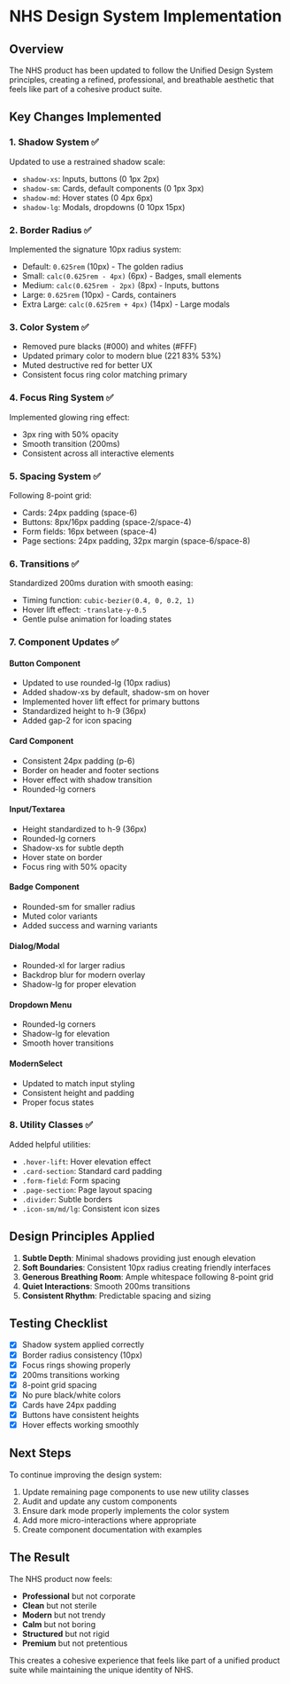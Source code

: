 # NHS Design System Implementation

## Overview
The NHS product has been updated to follow the Unified Design System principles, creating a refined, professional, and breathable aesthetic that feels like part of a cohesive product suite.

## Key Changes Implemented

### 1. Shadow System ✅
Updated to use a restrained shadow scale:
- `shadow-xs`: Inputs, buttons (0 1px 2px)
- `shadow-sm`: Cards, default components (0 1px 3px)
- `shadow-md`: Hover states (0 4px 6px)
- `shadow-lg`: Modals, dropdowns (0 10px 15px)

### 2. Border Radius ✅
Implemented the signature 10px radius system:
- Default: `0.625rem` (10px) - The golden radius
- Small: `calc(0.625rem - 4px)` (6px) - Badges, small elements
- Medium: `calc(0.625rem - 2px)` (8px) - Inputs, buttons
- Large: `0.625rem` (10px) - Cards, containers
- Extra Large: `calc(0.625rem + 4px)` (14px) - Large modals

### 3. Color System ✅
- Removed pure blacks (#000) and whites (#FFF)
- Updated primary color to modern blue (221 83% 53%)
- Muted destructive red for better UX
- Consistent focus ring color matching primary

### 4. Focus Ring System ✅
Implemented glowing ring effect:
- 3px ring with 50% opacity
- Smooth transition (200ms)
- Consistent across all interactive elements

### 5. Spacing System ✅
Following 8-point grid:
- Cards: 24px padding (space-6)
- Buttons: 8px/16px padding (space-2/space-4)
- Form fields: 16px between (space-4)
- Page sections: 24px padding, 32px margin (space-6/space-8)

### 6. Transitions ✅
Standardized 200ms duration with smooth easing:
- Timing function: `cubic-bezier(0.4, 0, 0.2, 1)`
- Hover lift effect: `-translate-y-0.5`
- Gentle pulse animation for loading states

### 7. Component Updates ✅

#### Button Component
- Updated to use rounded-lg (10px radius)
- Added shadow-xs by default, shadow-sm on hover
- Implemented hover lift effect for primary buttons
- Standardized height to h-9 (36px)
- Added gap-2 for icon spacing

#### Card Component
- Consistent 24px padding (p-6)
- Border on header and footer sections
- Hover effect with shadow transition
- Rounded-lg corners

#### Input/Textarea
- Height standardized to h-9 (36px)
- Rounded-lg corners
- Shadow-xs for subtle depth
- Hover state on border
- Focus ring with 50% opacity

#### Badge Component
- Rounded-sm for smaller radius
- Muted color variants
- Added success and warning variants

#### Dialog/Modal
- Rounded-xl for larger radius
- Backdrop blur for modern overlay
- Shadow-lg for proper elevation

#### Dropdown Menu
- Rounded-lg corners
- Shadow-lg for elevation
- Smooth hover transitions

#### ModernSelect
- Updated to match input styling
- Consistent height and padding
- Proper focus states

### 8. Utility Classes ✅
Added helpful utilities:
- `.hover-lift`: Hover elevation effect
- `.card-section`: Standard card padding
- `.form-field`: Form spacing
- `.page-section`: Page layout spacing
- `.divider`: Subtle borders
- `.icon-sm/md/lg`: Consistent icon sizes

## Design Principles Applied

1. **Subtle Depth**: Minimal shadows providing just enough elevation
2. **Soft Boundaries**: Consistent 10px radius creating friendly interfaces
3. **Generous Breathing Room**: Ample whitespace following 8-point grid
4. **Quiet Interactions**: Smooth 200ms transitions
5. **Consistent Rhythm**: Predictable spacing and sizing

## Testing Checklist

- [x] Shadow system applied correctly
- [x] Border radius consistency (10px)
- [x] Focus rings showing properly
- [x] 200ms transitions working
- [x] 8-point grid spacing
- [x] No pure black/white colors
- [x] Cards have 24px padding
- [x] Buttons have consistent heights
- [x] Hover effects working smoothly

## Next Steps

To continue improving the design system:

1. Update remaining page components to use new utility classes
2. Audit and update any custom components
3. Ensure dark mode properly implements the color system
4. Add more micro-interactions where appropriate
5. Create component documentation with examples

## The Result

The NHS product now feels:
- **Professional** but not corporate
- **Clean** but not sterile
- **Modern** but not trendy
- **Calm** but not boring
- **Structured** but not rigid
- **Premium** but not pretentious

This creates a cohesive experience that feels like part of a unified product suite while maintaining the unique identity of NHS.